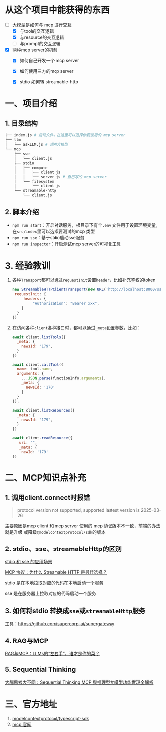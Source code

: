 # 从这个项目中能获得的东西



- [ ] 大模型是如何与 mcp 进行交互
  - [x]  与tool的交互逻辑
  - [x]  与resource的交互逻辑
  - [ ]  与prompt的交互逻辑
- [x] 两种mcp server的机制
  - [x] 如何自己开发一个 mcp server
  - [x] 如何使用三方的mcp server
  - [x] stdio 如何转 streamable-http
    

# 一、项目介绍

## 1. 目录结构

```bash
├── index.js # 启动文件，在这里可以选择你要使用的 mcp server
├── llm
│   └── askLLM.js # 调用大模型
└── mcp
    ├── sse
    │   └── client.js
    ├── stdio
    │   ├── compute 
    │   │   ├── client.js
    │   │   └── server.js # 自己写的 mcp server
    │   └── filesystem
    │       └── client.js
    └── streamable-http
        └── client.js
```



## 2. 脚本介绍

- `npm run start`：开启对话服务，根目录下有个`.env` 文件用于设置环境变量，在`src/index`里可以选择要测试的mcp 类型
- `npm run sse`：基于stdio启动sse服务
- `npm run inspector`：开启测试mcp server的可视化工具



# 3. 经验教训

1. 各种`Transport`都可以通过`requestInit`设置`header`，比如补充鉴权的token

   ```js
   new StreamableHTTPClientTransport(new URL('http://localhost:8000/sse'), {
   	requestInit: {
   		headers: {
   			"Authorization": "Bearer xxx",
       }
     }
   })
   ```

2. 在访问各种`client`各种接口时，都可以通过`_meta`设置参数，比如：

   ```js
   await client.listTools({
     _meta: {
       newsId: "179",
     }
   })
   
   await client.callTool({ 
     name: tool.name,
     arguments: {
       ...JSON.parse(functionInfo.arguments),
       _meta: {
         newsId: '170'
       }
     }
   });
   
   await client.listResources({
     _meta: {
       newsId: "179",
     }
   })
   
   await client.readResource({
      uri: "",
      _meta: {
   	   newId: '179'
   })
   ```

   

# 二、MCP知识点补充



## 1. 调用client.connect时报错

>  protocol version not supported, supported lastest version is 2025-03-26

主要原因是mcp client 和 mcp server 使用的 mcp 协议版本不一致，前端的办法就是升级 或降级`@modelcontextprotocol/sdk`的版本



## 2. stdio、sse、streamableHttp的区别

[stdio 和 sse 的应用场景](https://zhuanlan.zhihu.com/p/1891623741584294739)

[MCP 协议：为什么 Streamable HTTP 是最佳选择？](https://higress.cn/blog/higress-gvr7dx_awbbpb_vt50nsm76qkpi78w/?spm=36971b57.2f843dcd.0.0.510aa452onFiGl)

stdio 是在本地拉取对应的代码在本地启动一个服务

sse 是在服务器上拉取对应的代码启动一个服务



## 3. 如何将stdio 转换成`sse`或`streamableHttp`服务

工具：https://github.com/supercorp-ai/supergateway



## 4. RAG与MCP

[RAG与MCP：LLMs的“左右手”，谁才是你的菜？](https://www.51cto.com/aigc/5582.html)


## 5. Sequential Thinking

[大腦思考大不同：Sequential Thinking MCP 與推理型大模型功能實現全解析](https://most.tw/posts/blog/sequential-thinking-mcp/)



# 三、官方地址

 1. [modelcontextprotocol/typescript-sdk](https://github.com/modelcontextprotocol/typescript-sdk)
 2. [mcp 官网](https://modelcontextprotocol.io/introduction)